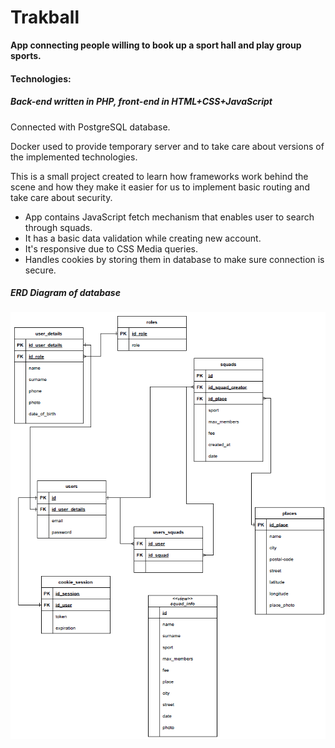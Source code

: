 # Trakball

**App connecting people willing to book up a sport hall and play group sports.**

#### Technologies:

##### Back-end written in PHP, front-end in HTML+CSS+JavaScript
Connected with PostgreSQL database. 

Docker used to provide temporary server and to take care about versions of the implemented technologies.

This is a small project created to learn how frameworks work behind the scene 
and how they make it easier for us to implement basic routing and take care about security.

+ App contains JavaScript fetch mechanism that enables user to search through squads.
+ It has a basic data validation while creating new account.
+ It's responsive due to CSS Media queries.
+ Handles cookies by storing them in database to make sure connection is secure.

##### ERD Diagram of database
![database-erd](https://github.com/smasiek/Trakball/blob/master/ERD%20Diagram.png?raw=true)
